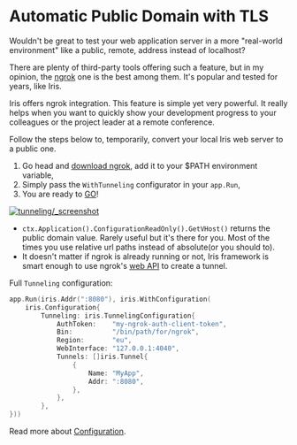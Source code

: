 # Automatic Public Domain with TLS

Wouldn't be great to test your web application server in a more "real-world environment" like a public, remote, address instead of localhost?

There are plenty of third-party tools offering such a feature, but in my opinion, the [ngrok](https://github.com/inconshreveable/ngrok) one is the best among them. It's popular and tested for years, like Iris.

Iris offers ngrok integration. This feature is simple yet very powerful. It really helps when you want to quickly show your development progress to your colleagues or the project leader at a remote conference.

Follow the steps below to, temporarily, convert your local Iris web server to a public one.

1. Go head and [download ngrok](https://ngrok.io), add it to your $PATH environment variable,
2. Simply pass the `WithTunneling` configurator in your `app.Run`,
3. You are ready to [GO](https://www.facebook.com/iris.framework/photos/a.2420499271295384/3261189020559734/?type=3&theater)!

[![tunneling/_screenshot](https://user-images.githubusercontent.com/22900943/61413905-50596300-a8f5-11e9-8be0-7e806846d52f.png)](https://www.facebook.com/iris.framework/photos/a.2420499271295384/3261189020559734/?type=3&theater)

* `ctx.Application().ConfigurationReadOnly().GetVHost()` returns the public domain value. Rarely useful but it's there for you. Most of the times you use relative url paths instead of absolute\(or you should to\).
* It doesn't matter if ngrok is already running or not, Iris framework is smart enough to use ngrok's [web API](https://ngrok.com/docs) to create a tunnel.

Full `Tunneling` configuration:

```go
app.Run(iris.Addr(":8080"), iris.WithConfiguration(
    iris.Configuration{
        Tunneling: iris.TunnelingConfiguration{
            AuthToken:    "my-ngrok-auth-client-token",
            Bin:          "/bin/path/for/ngrok",
            Region:       "eu",
            WebInterface: "127.0.0.1:4040",
            Tunnels: []iris.Tunnel{
                {
                    Name: "MyApp",
                    Addr: ":8080",
                },
            },
        },
}))
```

Read more about [Configuration](../configuration.md).


